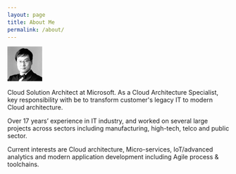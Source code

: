 ```yaml
---
layout: page
title: About Me
permalink: /about/
---
```

![pic](/images/iljoong_sm_bw.jpg)

Cloud Solution Architect at Microsoft. As a Cloud Architecture Specialist, key responsibility with be to transform customer's legacy IT to modern Cloud architecture.

Over 17 years’ experience in IT industry, and worked on several large projects across sectors including manufacturing, high-tech, telco and public sector.

Current interests are Cloud architecture, Micro-services, IoT/advanced analytics and modern application development including Agile process & toolchains.

